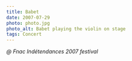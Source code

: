 ```yaml
---
title: Babet
date: 2007-07-29
photo: photo.jpg
photo_alt: Babet playing the violin on stage
tags: Concert
---
```


*@ Fnac Indétendances 2007 festival*
